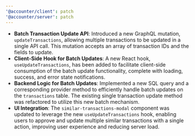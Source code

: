 ```yaml
---
'@accounter/client': patch
'@accounter/server': patch
---
```


- **Batch Transaction Update API**: Introduced a new GraphQL mutation, `updateTransactions`,
  allowing multiple transactions to be updated in a single API call. This mutation accepts an array
  of transaction IDs and the fields to update.
- **Client-Side Hook for Batch Updates**: A new React hook, `useUpdateTransactions`, has been added
  to facilitate client-side consumption of the batch update functionality, complete with loading,
  success, and error state notifications.
- **Backend Logic for Batch Updates**: Implemented a new SQL query and a corresponding provider
  method to efficiently handle batch updates on the `transactions` table. The existing single
  transaction update method was refactored to utilize this new batch mechanism.
- **UI Integration**: The `similar-transactions-modal` component was updated to leverage the new
  `useUpdateTransactions` hook, enabling users to approve and update multiple similar transactions
  with a single action, improving user experience and reducing server load.
